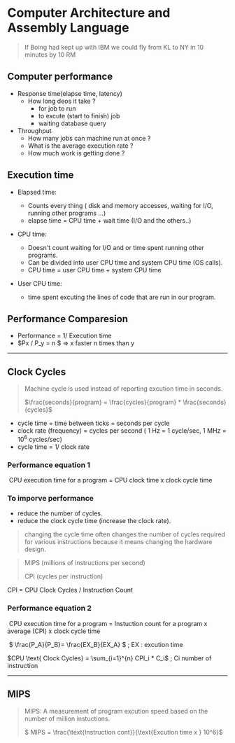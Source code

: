 # Computer Architecture and Assembly Language 

> If Boing had kept up with IBM we could fly from KL to NY in 10 minutes by 10 RM 

## Computer performance

* Response time(elapse time, latency)
  * How long deos it take ?
    * for  job to run
    * to excute (start to finish) job
    * waiting database query
* Throughput 
  * How many jobs can machine run at once ?
  * What is the average execution rate ?
  * How much work is getting done ?

## Execution time

* Elapsed time:
  * Counts every thing ( disk and memory accesses, waiting for I/O, running other programs ...)
  * elapse time = CPU time + wait time (I/O and the others..)
* CPU time:
  * Doesn't count waiting for I/O and or time spent running other programs.
  * Can be divided into user CPU time and system CPU time (OS calls).
  * CPU time = user CPU time + system CPU time

* User CPU time:
  * time spent excuting the lines of code that are run in our program.

## Performance Comparesion

* Performance = 1/ Execution time
* $Px / P_y = n $ => x faster n times than y

---

## Clock Cycles

> Machine cycle is used instead of reporting excution time in seconds.
>
> $\frac{seconds}{program} = \frac{cycles}{program} * \frac{seconds}{cycles}$

* cycle time = time between ticks = seconds per cycle
* clock rate (frequency) = cycles per second ( 1 Hz = 1 cycle/sec, 1 MHz = $10^6$ cycles/sec)
* cycle time = 1/ clock rate 

### Performance equation 1

​	CPU execution time for a program = CPU clock time  x clock cycle time

### To imporve performance	

* reduce the number of cycles.
* reduce the clock cycle time (increase the clock rate).

> changing the cycle time often changes the number of cycles required for various instructions
> because it means changing the hardware design.

> MIPS (millions of instructions per second)
>
> CPI (cycles per instruction)

CPI  = CPU Clock Cycles / Instruction Count

### Performance equation 2

​	CPU execution time for a program = Instuction count for a program x average (CPI) x clock cycle time

​	$ \frac{P_A}{P_B}= \frac{EX_B}{EX_A} $	; EX : excution time 

$CPU \text{ Clock Cycles} = \sum_{i=1}^{n} CPI_i * C_i$ ; Ci number of instruction

---

## MIPS

> MIPS: A measurement of program excution speed based on the number of million instuctions.
>
> $ MIPS = \frac{\text{Instruction cont}}{\text{Excution time x } 10^6}$